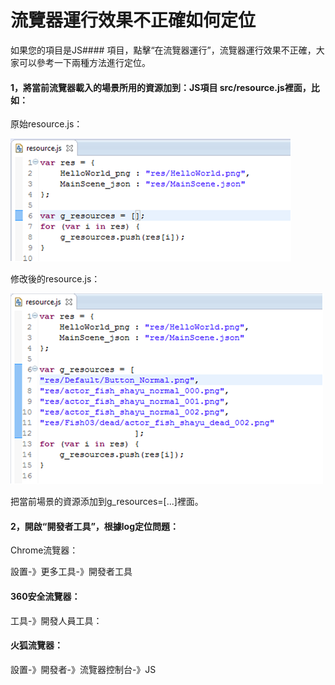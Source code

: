 # 流覽器運行效果不正確如何定位
如果您的項目是JS####  項目，點擊“在流覽器運行”，流覽器運行效果不正確，大家可以參考一下兩種方法進行定位。

#### 1，將當前流覽器載入的場景所用的資源加到：JS項目 src/resource.js裡面，比如：

   原始resource.js：  

![image](res/image001.png)

  修改後的resource.js：

![image](res/image002.png)   

  把當前場景的資源添加到g_resources=[...]裡面。

#### 2，開啟“開發者工具”，根據log定位問題：

   Chrome流覽器：

   設置-》更多工具-》開發者工具

#### 360安全流覽器：
  
   工具-》開發人員工具： 

#### 火狐流覽器：

設置-》開發者-》流覽器控制台-》JS

